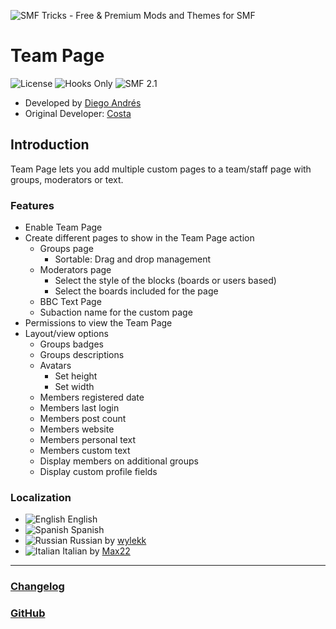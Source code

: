 ![SMF Tricks - Free & Premium Mods and Themes for SMF](https://smftricks.com/logos/logo.png)

# Team Page
![License](https://img.shields.io/badge/License-MPL%202.0-248049) ![Hooks Only](https://img.shields.io/badge/Hooks%20Only-Yes-6041a3) ![SMF 2.1](https://img.shields.io/badge/SMF-2.1-3f73a0)

* Developed by [Diego Andrés](https://github.com/DiegoAndresCortes)
* Original Developer: [Costa](https://simplemachines.org/community/index.php?action=profile;u=169940)

## Introduction
Team Page lets you add multiple custom pages to a team/staff page with groups, moderators or text.

### Features
- Enable Team Page
- Create different pages to show in the Team Page action
  - Groups page
    - Sortable: Drag and drop management
  - Moderators page
    - Select the style of the blocks (boards or users based)
    - Select the boards included for the page
  - BBC Text Page
  - Subaction name for the custom page
- Permissions to view the Team Page
- Layout/view options
  - Groups badges
  - Groups descriptions
  - Avatars
    - Set height
    - Set width
  - Members registered date
  - Members last login
  - Members post count
  - Members website
  - Members personal text
  - Members custom text
  - Display members on additional groups
  - Display custom profile fields

### Localization
- ![English](https://www.simplemachines.org/site_images/lang/english.gif) English
- ![Spanish](https://www.simplemachines.org/site_images/lang/spanish_es.gif) Spanish
- ![Russian](https://www.simplemachines.org/site_images/lang/russian.gif) Russian by [wylekk](https://www.simplemachines.org/community/index.php?action=profile;u=608635)
- ![Italian](https://www.simplemachines.org/site_images/lang/italian.gif) Italian by [Max22](https://www.simplemachines.org/community/index.php?action=profile;u=44765)
---
### [Changelog](https://github.com/SMFTricks/Team-Page/blob/master/CHANGELOG.md)
### [GitHub](https://github.com/SMFTricks/Team-Page)